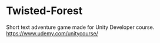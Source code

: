 # Twisted-Forest
Short text adventure game made for Unity Developer course. 
https://www.udemy.com/unitycourse/
